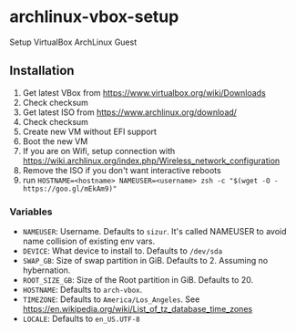 # archlinux-vbox-setup
Setup VirtualBox ArchLinux Guest

## Installation

1. Get latest VBox from https://www.virtualbox.org/wiki/Downloads
2. Check checksum
3. Get latest ISO from https://www.archlinux.org/download/
4. Check checksum
5. Create new VM without EFI support
6. Boot the new VM
7. If you are on Wifi, setup connection with https://wiki.archlinux.org/index.php/Wireless_network_configuration
8. Remove the ISO if you don't want interactive reboots
9. run `HOSTNAME=<hostname> NAMEUSER=<username> zsh -c "$(wget -O - https://goo.gl/mEkAm9)"`

### Variables

* `NAMEUSER`: Username. Defaults to `sizur`. It's called NAMEUSER to avoid name collision of existing env vars.
* `DEVICE`: What device to install to. Defaults to `/dev/sda`
* `SWAP_GB`: Size of swap partition in GiB. Defaults to 2. Assuming no hybernation.
* `ROOT_SIZE_GB`: Size of the Root partition in GiB. Defaults to 20.
* `HOSTNAME`: Defaults to `arch-vbox`.
* `TIMEZONE`: Defaults to `America/Los_Angeles`. See https://en.wikipedia.org/wiki/List_of_tz_database_time_zones
* `LOCALE`: Defaults to `en_US.UTF-8`
